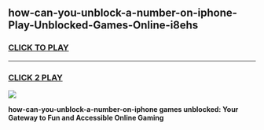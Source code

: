 
## how-can-you-unblock-a-number-on-iphone-Play-Unblocked-Games-Online-i8ehs
<h3>
<a href="https://premium76.site?title=how-can-you-unblock-a-number-on-iphone&ref=25A">CLICK TO PLAY</a></h3>
<hr>

<h3>
<a href="https://premium76.site?title=how-can-you-unblock-a-number-on-iphone&ref=25A">CLICK 2 PLAY</a>
  
</h3>

<a href="https://premium76.site?title=how-can-you-unblock-a-number-on-iphone&ref=25A"><img src="https://clearcache.store/games.png"></a>


**how-can-you-unblock-a-number-on-iphone games unblocked: Your Gateway to Fun and Accessible Online Gaming**
